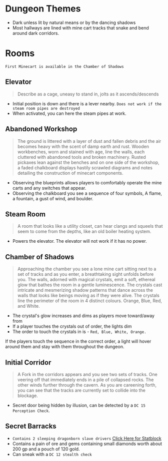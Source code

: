 # Dungeon Themes
- Dark unless lit by natural means or by the dancing shadows
- Most hallways are lined with mine cart tracks that snake and bend around dark corridors.

# Rooms
`First Minecart is available in the Chamber of Shadows`

## Elevator
> Describe as a cage, uneasy to stand in, jolts as it ascends/descends

- Initial position is down and there is a lever nearby. `Does not work if the steam room pipes are destroyed`
- When activated, you can here the steam pipes at work.

## Abandoned Workshop
> The ground is littered with a layer of dust and fallen debris and the air becomes heavy with the scent of damp earth and rust. Wooden workbenches, worn and stained with age, line the walls, each cluttered with abandoned tools and broken machinery. Rusted pickaxes lean against the benches and on one side of the workshop, a faded chalkboard displays hastily scrawled diagrams and notes detailing the construction of minecart components.

- Observing the blueprints allows players to comfortably operate the mine carts and any switches that appear.
- Observing the chalkboard you see a sequence of four symbols, A flame, a fountain, a gust of wind, and boulder.

## Steam Room
> A room that looks like a utility closet, can hear clangs and squeels that seem to come from the depths, like an old boiler heating system.

- Powers the elevator. The elevator will not work if it has no power.

## Chamber of Shadows
> Approaching the chamber you see a lone mine cart sitting next to a set of tracks and as you enter, a breathtaking sight unfolds before you. The walls, adorned with magical crystals, emit a soft, ethereal glow that bathes the room in a gentle luminescence. The crystals cast intricate and mesmerizing shadow patterns that dance across the walls that looks like beings moving as if they were alive. The crystals line the perimeter of the room in 4 distinct colours. Orange, Blue, Red, and White.

- The crystal's glow increases and dims as players move toward/away from
- If a player touches the crystals out of order, the lights dim
- The order to touch the crystals in is - `Red, Blue, White, Orange.`

If the players touch the sequence in the correct order, a light will hover around them and stay with them throughout the dungeon.

## Initial Corridor
> A Fork in the corridors appears and you see two sets of tracks. One veering off that immediately ends in a pile of collapsed rocks. The other winds further through the cavern. As you are careening forth, you can see that the tracks are currently set to collide into the blockage.
- Secret door being hidden by illusion, can be detected by a `DC 15 Perception Check`.

## Secret Barracks
- `Contains 2 sleeping dragonborn slave drivers` [Click Here for Statblock](/Nightmare%20and%20the%20Nexus/StatBlocks/Blue_Dragonborn_Slave_Driver.md)
- Contains a pain of ore and gems containing small diamonds worth about 200 gp and a pouch of 120 gold.
- Can sneak with a `DC 12 stealth check`